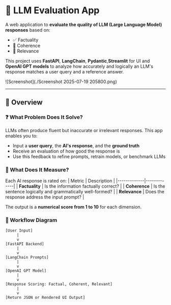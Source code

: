 # 🧠 LLM Evaluation App

A web application to **evaluate the quality of LLM (Large Language Model) responses** based on:

- ✅ Factuality
- 🔄 Coherence
- 🎯 Relevance

This project uses **FastAPI**, **LangChain**, **Pydantic**,**Streamlit** for UI and **OpenAI GPT models** to analyze how accurately and logically an LLM's response matches a user query and a reference answer.

![Screenshot](./Screenshot 2025-07-19 205800.png)

---

## 📖 Overview

### ❓ What Problem Does It Solve?

LLMs often produce fluent but inaccurate or irrelevant responses. This app enables you to:
- Input a **user query**, the **AI's response**, and the **ground truth**
- Receive an evaluation of how good the response is
- Use this feedback to refine prompts, retrain models, or benchmark LLMs

### 🧪 What Does It Measure?

Each AI response is rated on:
| Metric      | Description |
|-------------|-------------|
| **Factuality** | Is the information factually correct? |
| **Coherence** | Is the sentence logically and grammatically well-formed? |
| **Relevance** | Does the response address the input prompt? |

The output is a **numerical score from 1 to 10** for each dimension.

### 🔁 Workflow Diagram

```text
[User Input]
     |
     v
[FastAPI Backend]
     |
     v
[LangChain Prompts]
     |
     v
[OpenAI GPT Model]
     |
     v
[Response Scoring: Factual, Coherent, Relevant]
     |
     v
[Return JSON or Rendered UI Output]
